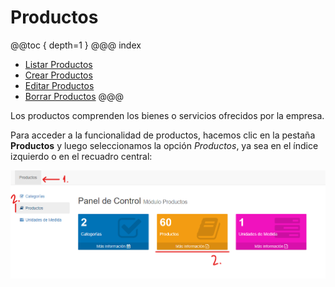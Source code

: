 # Productos

@@toc { depth=1 } 
@@@ index
* [Listar Productos](listar_productos.md)
* [Crear Productos](crear_productos.md)
* [Editar Productos](editar_productos.md)
* [Borrar Productos](borrar_productos.md)
@@@

Los productos comprenden los bienes o servicios ofrecidos por la empresa.

Para acceder a la funcionalidad de productos, hacemos clic en la pestaña **Productos** y luego seleccionamos la opción *Productos*, ya sea en el índice izquierdo o en el recuadro central:

![Acceso a Productos](img/acceso_productos.png)
